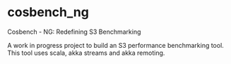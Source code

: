 # cosbench_ng
Cosbench - NG: Redefining S3 Benchmarking

A work in progress project to build an S3 performance benchmarking tool. This tool uses scala, akka streams and akka remoting.
